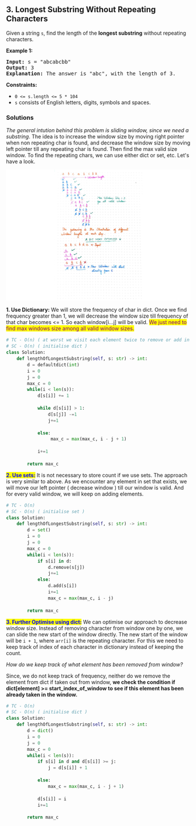 ## 3. Longest Substring Without Repeating Characters

Given a string `s`, find the length of the **longest substring** without repeating characters.

**Example 1:**
<pre>
<b>Input:</b> s = "abcabcbb"
<b>Output:</b> 3
<b>Explanation:</b> The answer is "abc", with the length of 3.
</pre>

**Constraints:**

-   `0 <= s.length <= 5 * 104`
-   `s` consists of English letters, digits, symbols and spaces.

### Solutions
*The general intution behind this problem is sliding window, since we need a substring*.  The idea is to increase the window size by moving right pointer when non repeating char is found, and decrease the window size  by moving left pointer till any repeating char is found. Then find the max valid size window. To find the repeating chars, we can use either dict or set, etc. Let's have a look.

![](../../.gitbook/assets/longest-substr.jpeg)

**1. Use Dictionary:** We will store the frequency of char in dict. Once we find frequency greater than 1, we will decrease the window size till frequency of that char becomes <= 1. So each window[i...j] will be valid. <mark style="color:purple;">We just need to find max windows size among all valid window sizes.</mark>

```python
# TC - O(n) ( at worst we visit each element twice to remove or add in window)
# SC - O(n) ( initialise dict )
class Solution:
    def lengthOfLongestSubstring(self, s: str) -> int:
        d = defaultdict(int)
        i = 0
        j = 0
        max_c = 0
        while(i < len(s)):   
            d[s[i]] += 1
                
            while d[s[i]] > 1:
                d[s[j]] -=1
                j+=1 
                
            else:
                 max_c = max(max_c, i - j + 1)
        
            i+=1
         
        return max_c
```

<mark style="color:blue;">**2. Use sets:**</mark> It is not necessary to store count if we use sets. The approach is very similar to above. As we encounter any element in set that exists, we will move our left pointer ( decrease window ) till our window is valid. And for every valid window, we will keep on adding elements.

```python
# TC - O(n)
# SC - O(n) ( initialise set )
class Solution:
    def lengthOfLongestSubstring(self, s: str) -> int:
        d = set()
        i = 0
        j = 0
        max_c = 0     
        while(i < len(s)):  
            if s[i] in d:
                d.remove(s[j])
                j+=1 
            else:    
                d.add(s[i])
                i+=1
                max_c = max(max_c, i - j)
         
        return max_c
```

<mark style="color:blue;">**3. Further Optimise using dict:**</mark>  We can optimise our approach to decrease window size. Instead of removing character from window one by one, we can slide the new start of the window directly. The new start of the window will be ``i + 1``, where `arr[i]` is the repeating character. For this we need to keep track of index of each character in dictionary instead of keeping the count.

*How do we keep track of what element has been removed from window?*

Since, we do not keep track of frequency, neither do we remove the element from dict if taken out from window, **we check the condition if dict[element] >= start_index_of_window to see if this element has been already taken in the window.**

```python
# TC - O(n)
# SC - O(n) ( initialise dict )
class Solution:
    def lengthOfLongestSubstring(self, s: str) -> int:
        d = dict()
        i = 0
        j = 0
        max_c = 0
        while(i < len(s)):    
            if s[i] in d and d[s[i]] >= j:
                j = d[s[i]] + 1
                
            else:      
                max_c = max(max_c, i - j + 1)
                
            d[s[i]] = i   
            i+=1
         
        return max_c
```
